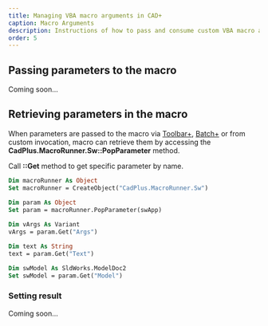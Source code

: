 ```yaml
---
title: Managing VBA macro arguments in CAD+
caption: Macro Arguments
description: Instructions of how to pass and consume custom VBA macro arguments using CAD+
order: 5
---
```

## Passing parameters to the macro

Coming soon...

## Retrieving parameters in the macro

When parameters are passed to the macro via [Toolbar+](/toolbar/), [Batch+](/batch/) or from custom invocation, macro can retrieve them by accessing the **CadPlus.MacroRunner.Sw::PopParameter** method.

Call **::Get** method to get specific parameter by name.

~~~ vb
Dim macroRunner As Object
Set macroRunner = CreateObject("CadPlus.MacroRunner.Sw")

Dim param As Object
Set param = macroRunner.PopParameter(swApp)
    
Dim vArgs As Variant
vArgs = param.Get("Args")

Dim text As String
text = param.Get("Text")

Dim swModel As SldWorks.ModelDoc2
Set swModel = param.Get("Model")
~~~

### Setting result

Coming soon...